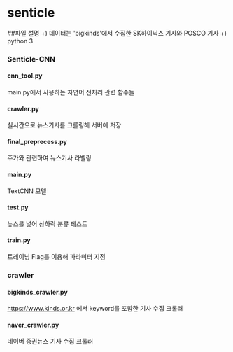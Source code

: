 # senticle 
##파일 설명
+) 데이터는 'bigkinds'에서 수집한 SK하이닉스 기사와 POSCO 기사 
+) python 3 

### Senticle-CNN
#### cnn_tool.py
main.py에서 사용하는 자연어 전처리 관련 함수들 

#### crawler.py
실시간으로 뉴스기사를 크롤링해 서버에 저장 

#### final_preprecess.py
주가와 관련하여 뉴스기사 라벨링

#### main.py
TextCNN 모델

#### test.py
뉴스를 넣어 상하락 분류 테스트 

#### train.py
트레이닝
Flag를 이용해 파라미터 지정 


### crawler
#### bigkinds_crawler.py
https://www.kinds.or.kr 에서 keyword를 포함한 기사 수집 크롤러


#### naver_crawler.py
네이버 증권뉴스 기사 수집 크롤러

